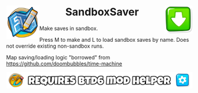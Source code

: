 <h1 align="center">
<a href="https://github.com/iXendeRouS/SandboxSaver/releases/latest/download/SandboxSaver.dll">
    <img align="left" alt="Icon" height="90" src="Icon.png">
    <img align="right" alt="Download" height="75" src="https://raw.githubusercontent.com/gurrenm3/BTD-Mod-Helper/master/BloonsTD6%20Mod%20Helper/Resources/DownloadBtn.png">
</a>
SandboxSaver
</h1>

Make saves in sandbox.

Press M to make and L to load sandbox saves by name.
Does not override existing non-sandbox runs.

Map saving/loading logic "borrowed" from https://github.com/doombubbles/time-machine

[![Requires BTD6 Mod Helper](https://raw.githubusercontent.com/gurrenm3/BTD-Mod-Helper/master/banner.png)](https://github.com/gurrenm3/BTD-Mod-Helper#readme)
